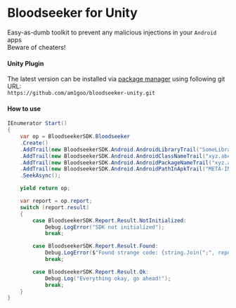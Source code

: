 # Bloodseeker for Unity
Easy-as-dumb toolkit to prevent any malicious injections in your `Android` apps \
Beware of cheaters!

#### Unity Plugin
The latest version can be installed via [package manager](https://docs.unity3d.com/Manual/upm-ui-giturl.html) using following git URL: \
`https://github.com/am1goo/bloodseeker-unity.git`

#### How to use
```csharp
IEnumerator Start()
{
    var op = BloodseekerSDK.Bloodseeker
    .Create()
    .AddTrail(new BloodseekerSDK.Android.AndroidLibraryTrail("SomeLibrary")) //it will be converted to libSomeLibrary.so
    .AddTrail(new BloodseekerSDK.Android.AndroidClassNameTrail("xyz.abc.CheatActivator")) //any java class can be found here
    .AddTrail(new BloodseekerSDK.Android.AndroidPackageNameTrail("xyz.abc")) //you can use package name instead of class name (but it's much slower)
    .AddTrail(new BloodseekerSDK.Android.AndroidPathInApkTrail("META-INF/MANIFEST.MF")) //any files in base apk can be found here
    .SeekAsync();

    yield return op;

    var report = op.report;
    switch (report.result)
    {
        case BloodseekerSDK.Report.Result.NotInitialized:
            Debug.LogError("SDK not initialized");
            break;

        case BloodseekerSDK.Report.Result.Found:
            Debug.LogError($"Found strange code: {string.Join(";", report.evidence)}");
            break;

        case BloodseekerSDK.Report.Result.Ok:
            Debug.Log("Everything okay, go ahead!");
            break;
    }
}
```
